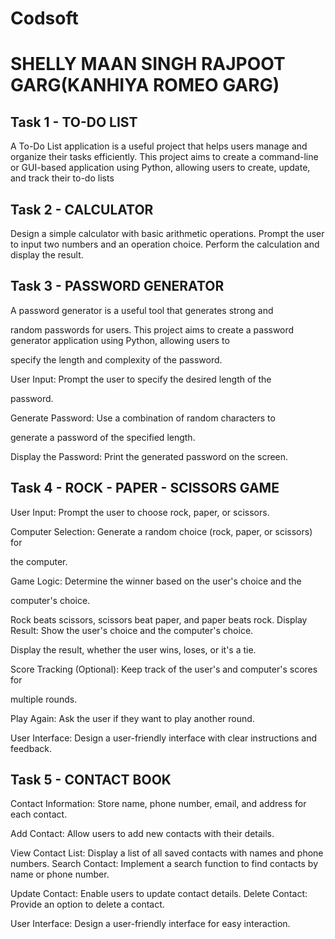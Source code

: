 # Codsoft
# SHELLY MAAN SINGH RAJPOOT GARG(KANHIYA ROMEO GARG)

## Task 1 -  TO-DO LIST

A To-Do List application is a useful project that helps users manage
and organize their tasks efficiently. This project aims to create a
command-line or GUI-based application using Python, allowing
users to create, update, and track their to-do lists

## Task 2 - CALCULATOR

Design a simple calculator with basic arithmetic operations.
Prompt the user to input two numbers and an operation choice.
Perform the calculation and display the result.

## Task 3 - PASSWORD GENERATOR 

A password generator is a useful tool that generates strong and

random passwords for users. This project aims to create a
password generator application using Python, allowing users to

specify the length and complexity of the password.

User Input: Prompt the user to specify the desired length of the

password.

Generate Password: Use a combination of random characters to

generate a password of the specified length.

Display the Password: Print the generated password on the screen.

## Task 4 - ROCK - PAPER - SCISSORS GAME 

User Input: Prompt the user to choose rock, paper, or scissors.

Computer Selection: Generate a random choice (rock, paper, or scissors) for

the computer.

Game Logic: Determine the winner based on the user's choice and the

computer's choice.

Rock beats scissors, scissors beat paper, and paper beats rock.
Display Result: Show the user's choice and the computer's choice.

Display the result, whether the user wins, loses, or it's a tie.

Score Tracking (Optional): Keep track of the user's and computer's scores for

multiple rounds.

Play Again: Ask the user if they want to play another round.

User Interface: Design a user-friendly interface with clear instructions and feedback.

## Task 5 - CONTACT BOOK

Contact Information: Store name, phone number, email, and address for each contact.

Add Contact: Allow users to add new contacts with their details.

View Contact List: Display a list of all saved contacts with names and phone numbers.
Search Contact: Implement a search function to find contacts by name or phone number.

Update Contact: Enable users to update contact details.
Delete Contact: Provide an option to delete a contact.

User Interface: Design a user-friendly interface for easy interaction.